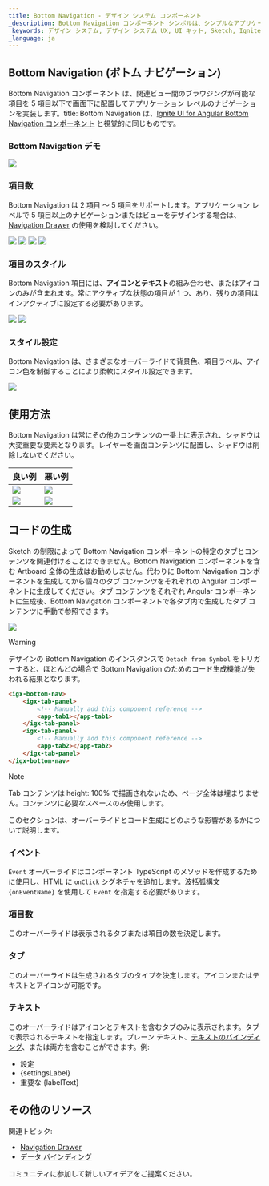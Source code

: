 ```yaml
---
title: Bottom Navigation - デザイン システム コンポーネント
_description: Bottom Navigation コンポーネント シンボルは、シンプルなアプリケーション レベルのナビゲーションのデザインに使用します。
_keywords: デザイン システム, デザイン システム UX, UI キット, Sketch, Ignite UI for Angular, Sketch to Angular, Angular, Angular デザイン システム, Sketch からコードをエクスポート, Angular 用のデザイン キット, Sketch HTML, Sketch to HTML, Sketch UI キット
_language: ja
---
```


## Bottom Navigation (ボトム ナビゲーション)

Bottom Navigation コンポーネント は、関連ビュー間のブラウジングが可能な項目を 5 項目以下で画面下に配置してアプリケーション レベルのナビゲーションを実装します。title: Bottom Navigation は、[Ignite UI for Angular Bottom Navigation コンポーネント](https://jp.infragistics.com/products/ignite-ui-angular/angular/components/tabbar.html) と視覚的に同じものです。

### Bottom Navigation デモ

<img class="responsive-img" src="../images/bottom-nav_demo.png" srcset="../images/bottom-nav_demo@2x.png 2x" />

### 項目数

Bottom Navigation は 2 項目 ～ 5 項目をサポートします。アプリケーション レベルで 5 項目以上のナビゲーションまたはビューをデザインする場合は、[Navigation Drawer](nav-drawer.md) の使用を検討してください。

<img class="responsive-img" src="../images/bottom-nav_items2.png" srcset="../images/bottom-nav_items2@2x.png 2x" />
<img class="responsive-img" src="../images/bottom-nav_items3.png" srcset="../images/bottom-nav_items3@2x.png 2x" />
<img class="responsive-img" src="../images/bottom-nav_items4.png" srcset="../images/bottom-nav_items4@2x.png 2x" />
<img class="responsive-img" src="../images/bottom-nav_items5.png" srcset="../images/bottom-nav_items5@2x.png 2x" />

### 項目のスタイル

Bottom Navigation 項目には、**アイコンとテキスト**の組み合わせ、またはアイコンのみが含まれます。常にアクティブな状態の項目が 1 つ、あり、残りの項目はインアクティブに設定する必要があります。

<img class="responsive-img" src="../images/bottom-nav_icon&text.png" srcset="../images/bottom-nav_icon&text@2x.png 2x" />
<img class="responsive-img" src="../images/bottom-nav_icon.png" srcset="../images/bottom-nav_icon@2x.png 2x" />

### スタイル設定

Bottom Navigation は、さまざまなオーバーライドで背景色、項目ラベル、アイコン色を制御することにより柔軟にスタイル設定できます。

<img class="responsive-img" src="../images/bottom-nav_styling.png" srcset="../images/bottom-nav_styling@2x.png 2x" />

## 使用方法

Bottom Navigation は常にその他のコンテンツの一番上に表示され、シャドウは大変重要な要素となります。レイヤーを画面コンテンツに配置し、シャドウは削除しないでください。

| 良い例                                                                                     |悪い例                                                                                      |
| -------------------------------------------------------------------------------------- | ------------------------------------------------------------------------------------------ |
| <img class="responsive-img" src="../images/bottom-nav_do1.png" srcset="../images/bottom-nav_do1@2x.png 2x" />|<img class="responsive-img" src="../images/bottom-nav_dont1.png" srcset="../images/bottom-nav_dont1@2x.png 2x" /> |
| <img class="responsive-img" src="../images/bottom-nav_do2.png" srcset="../images/bottom-nav_do2@2x.png 2x" />|<img class="responsive-img" src="../images/bottom-nav_dont2.png" srcset="../images/bottom-nav_dont2@2x.png 2x" /> |

## コードの生成

Sketch の制限によって Bottom Navigation コンポーネントの特定のタブとコンテンツを関連付けることはできません。Bottom Navigation コンポーネントを含む Artboard 全体の生成はお勧めしません。代わりに Bottom Navigation コンポーネントを生成してから個々のタブ コンテンツをそれぞれの Angular コンポーネントに生成してください。タブ コンテンツをそれぞれ Angular コンポーネントに生成後、Bottom Navigation コンポーネントで各タブ内で生成したタブ コンテンツに手動で参照できます。

<img class="responsive-img" src="../images/bottom-nav_limitation.png" />

> [!WARNING]
> デザインの Bottom Navigation のインスタンスで `Detach from Symbol` をトリガーすると、ほとんどの場合で Bottom Navigation のためのコード生成機能が失われる結果となります。

```html
<igx-bottom-nav>
    <igx-tab-panel>
        <!-- Manually add this component reference -->
        <app-tab1></app-tab1>
    </igx-tab-panel>
    <igx-tab-panel>
        <!-- Manually add this component reference -->
        <app-tab2></app-tab2>
    </igx-tab-panel>
</igx-bottom-nav>
```

> [!Note]
> Tab コンテンツは height: 100% で描画されないため、ページ全体は埋まりません。コンテンツに必要なスペースのみ使用します。

このセクションは、オーバーライドとコード生成にどのような影響があるかについて説明します。

### イベント

`Event` オーバーライドはコンポーネント TypeScript のメソッドを作成するために使用し、HTML に `onClick` シグネチャを追加します。波括弧構文 `{onEventName}` を使用して `Event` を指定する必要があります。

### 項目数

このオーバーライドは表示されるタブまたは項目の数を決定します。

### タブ

このオーバーライドは生成されるタブのタイプを決定します。アイコンまたはテキストとアイコンが可能です。

### テキスト

このオーバーライドはアイコンとテキストを含むタブのみに表示されます。タブで表示されるテキストを指定します。プレーン テキスト、[テキストのバインディング](../codegen/data-binding.md)、または両方を含むことができます。例:

- 設定
- {settingsLabel}
- 重要な {labelText}

## その他のリソース

関連トピック:

- [Navigation Drawer](nav-drawer.md)
- [データ バインディング](../codegen/data-binding.md)
  <div class="divider--half"></div>

コミュニティに参加して新しいアイデアをご提案ください。



